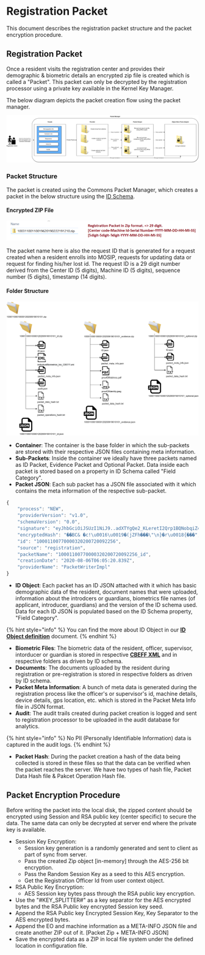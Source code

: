 # Registration Packet

This document describes the registration packet structure and the packet encryption procedure.

## Registration Packet

Once a resident visits the registration center and provides their demographic & biometric details an encrypted zip file is created which is called a "Packet". This packet can only be decrypted by the registration processor using a private key available in the Kernel Key Manager.

The below diagram depicts the packet creation flow using the packet manager.

![](../../.gitbook/assets/packet_creation_using_packet_manager.png)

### Packet Structure

The packet is created using the Commons Packet Manager, which creates a packet in the below structure using the [ID Schema](../registration-processor/mosip-id-object-definition.md).

#### Encrypted ZIP File

![](../../.gitbook/assets/packet_zip_format.png)

The packet name here is also the request ID that is generated for a request created when a resident enrolls into MOSIP, requests for updating data or request for finding his/her lost id. The request ID is a 29 digit number derived from the Center ID \(5 digits\), Machine ID \(5 digits\), sequence number \(5 digits\), timestamp \(14 digits\).

#### Folder Structure

![](../../.gitbook/assets/mosip_packet_structure.png)

* **Container**: The container is the base folder in which the sub-packets are stored with their respective JSON files containing meta information.
* **Sub-Packets**: Inside the container we ideally have three packets named as ID Packet, Evidence Packet and Optional Packet. Data inside each packet is stored based on a property in ID Schema called "Field Category".
* **Packet JSON**: Each sub packet has a JSON file associated with it which contains the meta information of the respective sub-packet.

```javascript
{
    "process": "NEW",
    "providerVersion": "v1.0",
    "schemaVersion": "0.0",
    "signature": "eyJhbGciOiJSUzI1NiJ9..adXTYgQe2_KLeretI2Qrp1BQNobqiZ4RpcMonxGdb6ZVL5eXX5-a2pVaspk69ujZ7W7z9wPTd54ogy8Mne6hTJeQ4f3OQiJ-MZwbf0mNr1PgeL14a7wHgzHOdR23gFZv6oEVL3IGGTA52SCIXAFJgrp7F4FRZ3nNcHCiP5FJtRMwKG9iGFiqHNii0ZGKOongWwibJihd5-xMW1VWWnxV-eDwVRE2S2W-KOrgOl5oiX5a0Uk4XeEMQ27l20Xvv60YiThUogKLZtwWTp3y2CxYF7X5qrZudjdewS0WVil4ePoTzqCZEi29BptlfJGCF1xaJywFS0nQxdOCnMsrM9SSsg",
    "encryptedHash": "��BC& �c!\u0016\u0019�(jZFh���\"\n}�r\u0018{���",
    "id": "10001100770000320200720092256",
    "source": "registration",
    "packetName": "10001100770000320200720092256_id",
    "creationDate": "2020-08-06T06:05:20.839Z",
    "providerName": "PacketWriterImpl"
}
```

* **ID Object**: Each packet has an ID JSON attached with it which has basic demographic data of the resident, document names that were uploaded, information about the introdcers or guardians, biometrics file names \(of applicant, introducer, guardians\) and the version of the ID schema used. Data for each ID JSON is populated based on the ID Schema property, "Field Category". 

{% hint style="info" %}
You can find the more about ID Object in our [**ID Object definition**](../registration-processor/mosip-id-object-definition.md) document.
{% endhint %}

* **Biometric Files**: The biometric data of the resident, officer, supervisor, intorducer or guardian is stored in respective [**CBEFF XML**](../../biometrics/cbeff-xml.md) and in respective folders as driven by ID schema.
* **Documents**: The documents uploaded by the resident during registration or pre-registration is stored in respective folders as driven by ID schema.
* **Packet Meta Information**: A bunch of meta data is generated during the registration process like the officer's or supervisor's id, machine details, device details, gps location, etc. which is stored in the Packet Meta Info file in JSON format.
* **Audit**: The audit trails created during packet creation is logged and sent to registration processor to be uploaded in the audit database for analytics.

{% hint style="info" %}
No PII \(Personally Identifiable Information\) data is captured in the audit logs.
{% endhint %}

* **Packet Hash**: During the packet creation a hash of the data being collected is stored in these files so that the data can be verified when the packet reaches the server. We have two types of hash file, Packet Data Hash file & Pakcet Operation Hash file.

## Packet Encryption Procedure

Before writing the packet into the local disk, the zipped content should be encrypted using Session and RSA public key \(center specific\) to secure the data. The same data can only be decrypted at server end where the private key is available.

* Session Key Encryption:
  * Session key generation is a randomly generated and sent to client as part of sync from server.
  * Pass the created Zip object \[in-memory\] through the AES-256 bit encryption.
  * Pass the Random Session Key as a seed to this AES encryption.
  * Get the Registration Officer Id from user context object. 
* RSA Public Key Encryption:
  * AES Session key bytes pass through the RSA public key encryption.
* Use the "\#KEY\_SPLITTER\#" as a key separator for the AES encrypted bytes and the RSA Public key encrypted Session key seed.
* Append the RSA Public key Encrypted Session Key, Key Separator to the AES encrypted bytes.
* Append the EO and machine information as a META-INFO JSON file and create another ZIP out of it. \[Packet Zip + META-INFO JSON\]
* Save the encrypted data as a ZIP in local file system under the defined location in configuration file.

